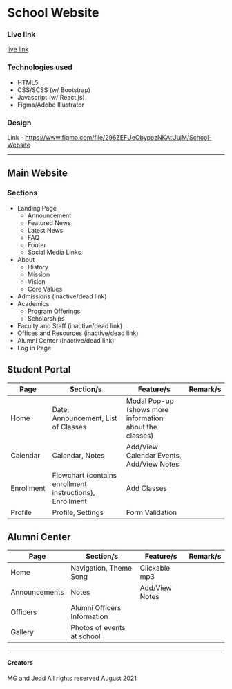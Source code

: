 # School Website

### Live link

[live link](https://reactschool-iwfb7gsik-alpha2omegamu.vercel.app)

### Technologies used
- HTML5
- CSS/SCSS (w/ Bootstrap)
- Javascript (w/ React.js)
- Figma/Adobe Illustrator

### Design
Link - https://www.figma.com/file/296ZEFUeObypozNKAtUujM/School-Website

*******************
## Main Website
### Sections
* Landing Page
  * Announcement
  * Featured News
  * Latest News
  * FAQ
  * Footer
  * Social Media Links 
* About
  * History
  * Mission 
  * Vision
  * Core Values
* Admissions (inactive/dead link)
* Academics
  * Program Offerings
  * Scholarships
* Faculty and Staff (inactive/dead link)
* Offices and Resources (inactive/dead link)
* Alumni Center (inactive/dead link)
* Log in Page

## Student Portal
| Page| Section/s | Feature/s | Remark/s |
|-----|---------|---------| ---------|
| Home | Date, Announcement, List of Classes | Modal Pop-up (shows more information about the classes) ||
| Calendar | Calendar, Notes | Add/View Calendar Events, Add/View Notes||
| Enrollment| Flowchart (contains enrollment instructions), Enrollment | Add Classes |
| Profile | Profile, Settings |Form Validation | |

## Alumni Center
| Page| Section/s | Feature/s | Remark/s |
|-----|---------|---------| ---------|
| Home | Navigation, Theme  Song  | Clickable mp3 ||
| Announcements | Notes | Add/View Notes||
| Officers | Alumni Officers Information |  ||
| Gallery | Photos of events at school || |

------------
#### Creators
MG and Jedd
All rights reserved August 2021 
